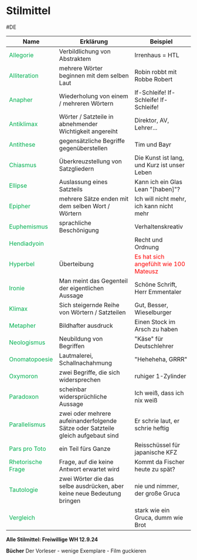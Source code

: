 # Stilmittel
#DE 

| **Name**                                             | **Erklärung**                                                                    | **Beispiel**                                                             |
| ---------------------------------------------------- | -------------------------------------------------------------------------------- | ------------------------------------------------------------------------ |
| <span style="color:#00b050">Allegorie</span>         | Verbildlichung von Abstraktem                                                    | Irrenhaus = HTL                                                          |
| <span style="color:#00b050">Alliteration</span>      | mehrere Wörter beginnen mit dem selben Laut                                      | Robin robbt mit Robbe Robert                                             |
| <span style="color:#00b050">Anapher</span>           | Wiederholung von einem / mehreren Wörtern                                        | If-Schleife! If-Schleife! If-Schleife!                                   |
| <span style="color:#00b050">Antiklimax</span>        | Wörter / Satzteile in abnehmender Wichtigkeit angereiht                          | Direktor, AV, Lehrer...                                                  |
| <span style="color:#00b050">Antithese</span>         | gegensätzliche Begriffe gegenüberstellen                                         | Tim und Bayr                                                             |
| <span style="color:#00b050">Chiasmus</span>          | Überkreuzstellung von Satzgliedern                                               | Die Kunst ist lang, und Kurz ist unser Leben                             |
| <span style="color:#00b050">Ellipse</span>           | Auslassung eines Satzteils                                                       | Kann ich ein Glas Lean "[haben]"?                                        |
| <span style="color:#00b050">Epipher</span>           | mehrere Sätze enden mit dem selben Wort / Wörtern                                | Ich will nicht mehr, ich kann nicht mehr                                 |
| <span style="color:#00b050">Euphemismus</span>       | sprachliche Beschönigung                                                         | Verhaltenskreativ                                                        |
| <span style="color:#00b050">Hendiadyoin</span>       |                                                                                  | Recht und Ordnung                                                        |
| <span style="color:#00b050">Hyperbel</span>          | Überteibung                                                                      | <span style="color:#ff0000">Es hat sich angefühlt wie 100 Mateusz</span> |
| <span style="color:#00b050">Ironie</span>            | Man meint das Gegenteil der eigentlichen Aussage                                 | Schöne Schrift, Herr Emmentaler                                          |
| <span style="color:#00b050">Klimax</span>            | Sich steigernde Reihe von Wörtern / Satzteilen                                   | Gut, Besser, Wieselburger                                                |
| <span style="color:#00b050">Metapher</span>          | Bildhafter ausdruck                                                              | Einen Stock im Arsch zu haben                                            |
| <span style="color:#00b050">Neologismus</span>       | Neubildung von Begriffen                                                         | "Käse" für Deutschlehrer                                                 |
| <span style="color:#00b050">Onomatopoesie</span>     | Lautmalerei, Schallnachahmung                                                    | "Heheheha, GRRR"                                                         |
| <span style="color:#00b050">Oxymoron</span>          | zwei Begriffe, die sich widersprechen                                            | ruhiger 1-Zylinder                                                       |
| <span style="color:#00b050">Paradoxon</span>         | scheinbar widersprüchliche Aussage                                               | Ich weiß, dass ich nix weiß                                              |
| <span style="color:#00b050">Parallelismus</span>     | zwei oder mehrere aufeinanderfolgende Sätze oder Satzteile gleich aufgebaut sind | Er schrie laut, er schrie heftig                                         |
| <span style="color:#00b050">Pars pro Toto</span>     | ein Teil fürs Ganze                                                              | Reisschüssel für japanische KFZ                                          |
| <span style="color:#00b050">Rhetorische Frage</span> | Frage, auf die keine Antwort erwartet wird                                       | Kommt da Fischer heute zu spät?                                          |
| <span style="color:#00b050">Tautologie</span>        | zwei Wörter die das selbe ausdrücken, aber keine neue Bedeutung bringen          | nie und nimmer, der große Gruca                                          |
| <span style="color:#00b050">Vergleich</span>         |                                                                                  | stark wie ein Gruca, dumm wie Brot                                       |

**Alle Stilmittel: Freiwillige WH 12.9.24**

**Bücher**
Der Vorleser - wenige Exemplare - Film guckieren